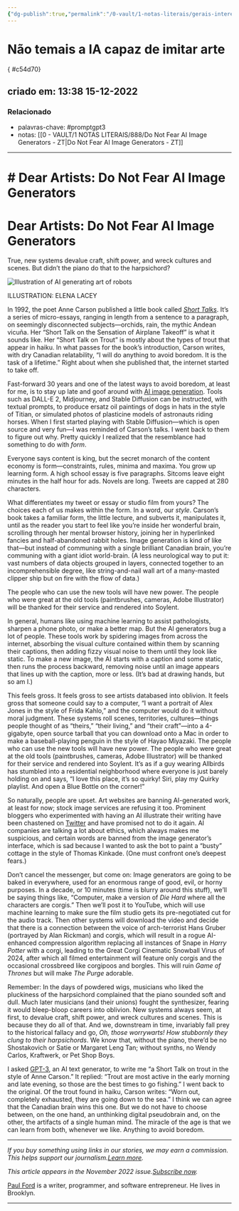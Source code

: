 ```yaml
---
{"dg-publish":true,"permalink":"/0-vault/1-notas-literais/gerais-interesses/nao-temais-a-ia-capaz-de-imitar-arte/","tags":["promptgpt3"],"dgHomeLink":true,"dgShowLocalGraph":true,"dgShowFileTree":true,"dgEnableSearch":true,"noteIcon":""}
---
```


# Não temais a IA capaz de imitar arte
{ #c54d70}


## criado em: 13:38 15-12-2022

### Relacionado
- palavras-chave: #promptgpt3 
- notas: [[0 - VAULT/1 NOTAS LITERAIS/888/Do Not Fear AI Image Generators - ZT\|Do Not Fear AI Image Generators - ZT]]
---
# # Dear Artists: Do Not Fear AI Image Generators
# Dear Artists: Do Not Fear AI Image Generators

True, new systems devalue craft, shift power, and wreck cultures and scenes. But didn’t the piano do that to the harpsichord?

![Illustration of AI generating art of robots](https://media.wired.com/photos/63486e89acf5cc5989c3517c/master/w_2560%2Cc_limit/WI110122_ST_Ford_01.jpg)

ILLUSTRATION: ELENA LACEY

In 1992, the poet Anne Carson published a little book called [_Short Talks_](https://12ft.io/proxy?q=https%3A%2F%2Fwww.amazon.com%2FShort-Talks-Anne-Carson%2Fdp%2F1771313420%2F). It’s a series of micro-essays, ranging in length from a sentence to a paragraph, on seemingly disconnected subjects—orchids, rain, the mythic Andean vicuña. Her “Short Talk on the Sensation of Airplane Takeoff” is what it sounds like. Her “Short Talk on Trout” is mostly about the types of trout that appear in haiku. In what passes for the book’s introduction, Carson writes, with dry Canadian relatability, “I will do anything to avoid boredom. It is the task of a lifetime.” Right about when she published that, the internet started to take off.

Fast-forward 30 years and one of the latest ways to avoid boredom, at least for me, is to stay up late and goof around with [AI image generation](https://12ft.io/proxy?q=https%3A%2F%2Fwww.wired.com%2Ftag%2Fartificial-intelligence). Tools such as DALL-E 2, Midjourney, and Stable Diffusion can be instructed, with textual prompts, to produce ersatz oil paintings of dogs in hats in the style of Titian, or simulated photos of plasticine models of astronauts riding horses. When I first started playing with Stable Diffusion—which is open source and very fun—I was reminded of Carson’s talks. I went back to them to figure out why. Pretty quickly I realized that the resemblance had something to do with _form_.

Everyone says content is king, but the secret monarch of the content economy is form—constraints, rules, minima and maxima. You grow up learning form. A high school essay is five paragraphs. Sitcoms leave eight minutes in the half hour for ads. Novels are long. Tweets are capped at 280 characters.

What differentiates my tweet or essay or studio film from yours? The choices each of us makes within the form. In a word, our _style_. Carson’s book takes a familiar form, the little lecture, and subverts it, manipulates it, until as the reader you start to feel like you’re inside her wonderful brain, scrolling through her mental browser history, joining her in hyperlinked fancies and half-abandoned rabbit holes. Image generation is kind of like that—but instead of communing with a single brilliant Canadian brain, you’re communing with a giant idiot world-brain. (A less neurological way to put it: vast numbers of data objects grouped in layers, connected together to an incomprehensible degree, like string-and-nail wall art of a many-masted clipper ship but on fire with the flow of data.)

The people who can use the new tools will have new power. The people who were great at the old tools (paintbrushes, cameras, Adobe Illustrator) will be thanked for their service and rendered into Soylent.

In general, humans like using machine learning to assist pathologists, sharpen a phone photo, or make a better map. But the AI generators bug a lot of people. These tools work by spidering images from across the internet, absorbing the visual culture contained within them by scanning their captions, then adding fizzy visual noise to them until they look like static. To make a new image, the AI starts with a caption and some static, then runs the process backward, removing noise until an image appears that lines up with the caption, more or less. (It’s bad at drawing hands, but so am I.)

This feels gross. It feels gross to see artists databased into oblivion. It feels gross that someone could say to a computer, “I want a portrait of Alex Jones in the style of Frida Kahlo,” and the computer would do it without moral judgment. These systems roll scenes, territories, cultures—things people thought of as “theirs,” “their living,” and “their craft”—into a 4-gigabyte, open source tarball that you can download onto a Mac in order to make a baseball-playing penguin in the style of Hayao Miyazaki. The people who can use the new tools will have new power. The people who were great at the old tools (paintbrushes, cameras, Adobe Illustrator) will be thanked for their service and rendered into Soylent. It’s as if a guy wearing Allbirds has stumbled into a residential neighborhood where everyone is just barely holding on and says, “I love this place, it’s so quirky! Siri, play my Quirky playlist. And open a Blue Bottle on the corner!”

So naturally, people are upset. Art websites are banning AI-generated work, at least for now; stock image services are refusing it too. Prominent bloggers who experimented with having an AI illustrate their writing have been chastened on [Twitter](https://12ft.io/proxy?q=https%3A%2F%2Fwww.wired.com%2Ftag%2Ftwitter) and have promised not to do it again. AI companies are talking a lot about ethics, which always makes me suspicious, and certain words are banned from the image generator’s interface, which is sad because I wanted to ask the bot to paint a “busty” cottage in the style of Thomas Kinkade. (One must confront one’s deepest fears.)

Don’t cancel the messenger, but come on: Image generators are going to be baked in everywhere, used for an enormous range of good, evil, or horny purposes. In a decade, or 10 minutes (time is blurry around this stuff), we’ll be saying things like, “Computer, make a version of _Die Hard_ where all the characters are corgis.” Then we’ll post it to YouTube, which will use machine learning to make sure the film studio gets its pre-negotiated cut for the audio track. Then other systems will download the video and decide that there is a connection between the voice of arch-terrorist Hans Gruber (portrayed by Alan Rickman) and corgis, which will result in a rogue AI-enhanced compression algorithm replacing all instances of Snape in _Harry Potter_ with a corgi, leading to the Great Corgi Cinematic Snowball Virus of 2024, after which all filmed entertainment will feature only corgis and the occasional crossbreed like corgipoos and borgles. This will ruin _Game of Thrones_ but will make _The Purge_ adorable.

Remember: In the days of powdered wigs, musicians who liked the pluckiness of the harpsichord complained that the piano sounded soft and dull. Much later musicians (and their unions) fought the synthesizer, fearing it would bleep-bloop careers into oblivion. New systems always seem, at first, to devalue craft, shift power, and wreck cultures and scenes. This is because they do all of that. And we, downstream in time, invariably fall prey to the historical fallacy and go, _Oh, those worrywarts! How stubbornly they clung to their harpsichords_. We know that, without the piano, there’d be no Shostakovich or Satie or Margaret Leng Tan; without synths, no Wendy Carlos, Kraftwerk, or Pet Shop Boys.

I asked [GPT-3](https://12ft.io/proxy?q=https%3A%2F%2Fwww.wired.com%2Fstory%2Fai-text-generator-gpt-3-learning-language-fitfully%2F), an AI text generator, to write me “a Short Talk on trout in the style of Anne Carson.” It replied: “Trout are most active in the early morning and late evening, so those are the best times to go fishing.” I went back to the original. Of the trout found in haiku, Carson writes: “Worn out, completely exhausted, they are going down to the sea.” I think we can agree that the Canadian brain wins this one. But we do not have to choose between, on the one hand, an unthinking digital pseudobrain and, on the other, the artifacts of a single human mind. The miracle of the age is that we can learn from both, whenever we like. Anything to avoid boredom.

---

_If you buy something using links in our stories, we may earn a commission. This helps support our journalism._[_Learn more_](https://12ft.io/proxy?q=https%3A%2F%2Fwww.wired.com%2F2015%2F11%2Faffiliate-link-policy%2F)_._

_This article appears in the November 2022 issue._[_Subscribe now_](https://12ft.io/proxy?q=https%3A%2F%2Fsubscribe.wired.com%2Fsubscribe%2Fsplits%2Fwired%2FWIR_Edit_Hardcoded%3Fsource%3DArticleEnd_CMlink)_._

[Paul Ford](https://12ft.io/proxy?q=https%3A%2F%2Fwww.wired.com%2Fauthor%2Fpaul-ford%2F) is a writer, programmer, and software entrepreneur. He lives in Brooklyn.

---




